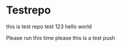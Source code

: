 # Testrepo
this is test repo
test 123
hello world

Please run this time please
this is a test push 
